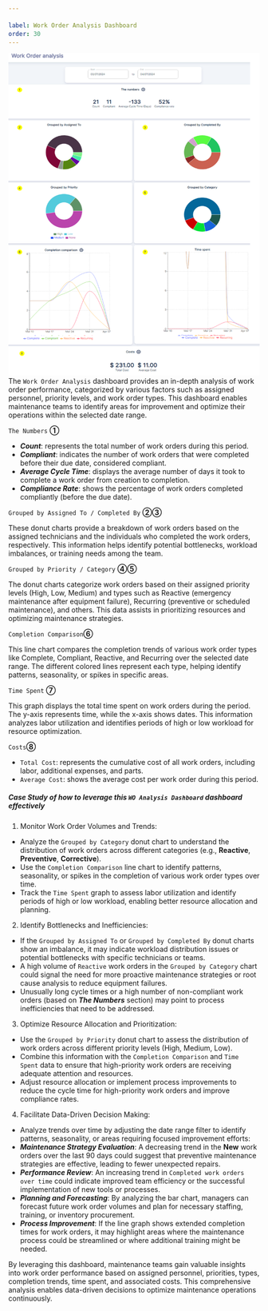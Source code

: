 ```yaml
---

label: Work Order Analysis Dashboard
order: 30
---
```


![](../../static/img/image146.png)
The `Work Order Analysis` dashboard provides an in-depth analysis of work order performance, categorized by various factors such as assigned personnel, priority levels, and work order types. This dashboard enables maintenance teams to identify areas for improvement and optimize their operations within the selected date range.

`The Numbers` **①**
- ***Count***: represents the total number of work orders during this period.
- ***Compliant***: indicates the number of work orders that were completed before their due date, considered compliant.
- ***Average Cycle Time***: displays the average number of days it took to complete a work order from creation to completion.
- ***Compliance Rate***: shows the percentage of work orders completed compliantly (before the due date).

`Grouped by Assigned To / Completed By` **②③**

These donut charts provide a breakdown of work orders based on the assigned technicians and the individuals who completed the work orders, respectively. This information helps identify potential bottlenecks, workload imbalances, or training needs among the team.

`Grouped by Priority / Category` **④⑤**

The donut charts categorize work orders based on their assigned priority levels (High, Low, Medium) and types such as Reactive (emergency maintenance after equipment failure), Recurring (preventive or scheduled maintenance), and others. This data assists in prioritizing resources and optimizing maintenance strategies.

`Completion Comparison`**⑥**

This line chart compares the completion trends of various work order types like Complete, Compliant, Reactive, and Recurring over the selected date range. The different colored lines represent each type, helping identify patterns, seasonality, or spikes in specific areas.

`Time Spent` **⑦**

This graph displays the total time spent on work orders during the period. The y-axis represents time, while the x-axis shows dates. This information analyzes labor utilization and identifies periods of high or low workload for resource optimization.

`Costs`**⑧**
- `Total Cost`: represents the cumulative cost of all work orders, including labor, additional expenses, and parts.
- `Average Cost`: shows the average cost per work order during this period.

##### Case Study of how to leverage this `WO Analysis Dashboard` dashboard effectively
1. Monitor Work Order Volumes and Trends:
- Analyze the `Grouped by Category` donut chart to understand the distribution of work orders across different categories (e.g., **Reactive**, **Preventive**, **Corrective**).
- Use the `Completion Comparison` line chart to identify patterns, seasonality, or spikes in the completion of various work order types over time.
- Track the `Time Spent` graph to assess labor utilization and identify periods of high or low workload, enabling better resource allocation and planning.
2. Identify Bottlenecks and Inefficiencies:
- If the `Grouped by Assigned To` or `Grouped by Completed By` donut charts show an imbalance, it may indicate workload distribution issues or potential bottlenecks with specific technicians or teams.
- A high volume of `Reactive` work orders in the `Grouped by Category` chart could signal the need for more proactive maintenance strategies or root cause analysis to reduce equipment failures.
- Unusually long cycle times or a high number of non-compliant work orders (based on ***The Numbers*** section) may point to process inefficiencies that need to be addressed.
3. Optimize Resource Allocation and Prioritization:
- Use the `Grouped by Priority` donut chart to assess the distribution of work orders across different priority levels (High, Medium, Low).
- Combine this information with the `Completion Comparison` and `Time Spent` data to ensure that high-priority work orders are receiving adequate attention and resources.
- Adjust resource allocation or implement process improvements to reduce the cycle time for high-priority work orders and improve compliance rates.
4. Facilitate Data-Driven Decision Making:
- Analyze trends over time by adjusting the date range filter to identify patterns, seasonality, or areas requiring focused improvement efforts:
- ***Maintenance Strategy Evaluation***: A decreasing trend in the **New** work orders over the last 90 days could suggest that preventive maintenance strategies are effective, leading to fewer unexpected repairs.
- ***Performance Review***: An increasing trend in `Completed work orders over time` could indicate improved team efficiency or the successful implementation of new tools or processes.
- ***Planning and Forecasting***: By analyzing the bar chart, managers can forecast future work order volumes and plan for necessary staffing, training, or inventory procurement.
- ***Process Improvement***: If the line graph shows extended completion times for work orders, it may highlight areas where the maintenance process could be streamlined or where additional training might be needed.

By leveraging this dashboard, maintenance teams gain valuable insights into work order performance based on assigned personnel, priorities, types, completion trends, time spent, and associated costs. This comprehensive analysis enables data-driven decisions to optimize maintenance operations continuously.